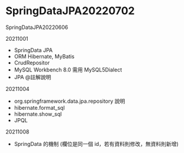 # SpringDataJPA20220702
SpringDataJPA20220606

20211001
- SpringData JPA
- ORM Hibernate, MyBatis
- CrudRepositor
- MySQL Workbench 8.0 需用 MySQL5Dialect
- JPA @註解說明

20211004
- org.springframework.data.jpa.repository 說明
- hibernate.format_sql
- hibernate.show_sql
- JPQL

20211008
- SpringData 的機制 (欄位是同一個 id，若有資料則修改，無資料則新增)
